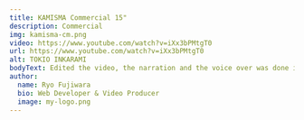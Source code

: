 ```yaml
---
title: KAMISMA Commercial 15"
description: Commercial
img: kamisma-cm.png
video: https://www.youtube.com/watch?v=iXx3bPMtgT0
url: https://www.youtube.com/watch?v=iXx3bPMtgT0
alt: TOKIO INKARAMI
bodyText: Edited the video, the narration and the voice over was done in the studio.   
author:
  name: Ryo Fujiwara
  bio: Web Developer & Video Producer
  image: my-logo.png
---
```


